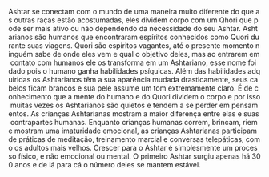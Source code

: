 Ashtar se conectam com o mundo de uma maneira muito diferente do que as outras raças estão acostumadas, eles dividem corpo com um Qhori que pode ser mais ativo ou não dependendo da necessidade do seu Ashtar. Ashtarianos são humanos que encontraram espíritos conhecidos como Quori durante suas viagens. Quori são espíritos vagantes, até o presente momento ninguém sabe de onde eles vem e qual o objetivo deles, mas ao entrarem em contato com humanos ele os transforma em um Ashtariano, esse nome foi dado pois o humano ganha habilidades psíquicas. Além das habilidades adquiridas os Ashtarianos têm a sua aparência mudada drasticamente, seus cabelos ficam brancos e sua pele assume um tom extremamente claro. É de conhecimento que a mente do humano e do Quori dividem o corpo e por isso muitas vezes os Ashtarianos são quietos e tendem a se perder em pensamentos. As crianças Ashtarianas mostram a maior diferença entre elas e suas contrapartes humanas. Enquanto crianças humanas correm, brincam, riem e mostram uma imaturidade emocional, as crianças Ashtarianas participam de práticas de meditação, treinamento marcial e conversas telepáticas, como os adultos mais velhos. Crescer para o Ashtar é simplesmente um processo físico, e não emocional ou mental. O primeiro Ashtar surgiu apenas há 300 anos e de lá para cá o número deles se mantem estável. 